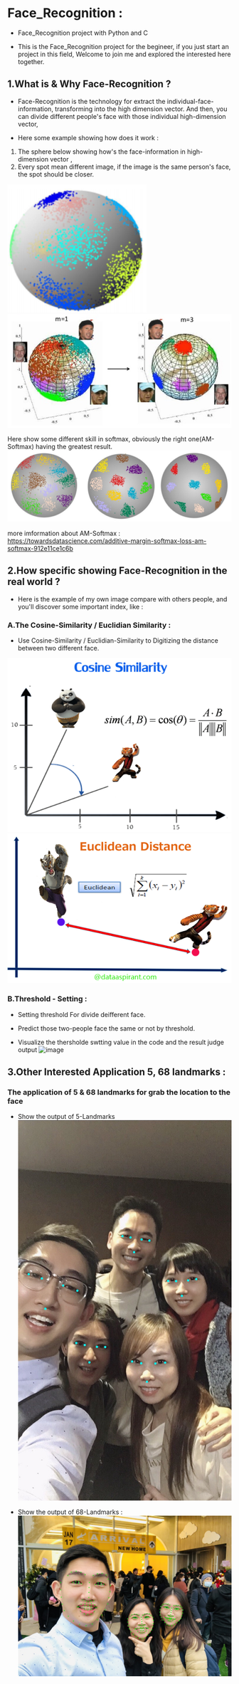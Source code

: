 # Face_Recognition : 

- Face_Recognition project with Python and C

- This is the Face_Recognition project for the begineer, if you just start an project in this field, Welcome to join me and explored the interested here together.
 

## 1.What is & Why Face-Recognition ?

- Face-Recognition is the technology for extract the individual-face-information, transforming into the high dimension vector.
And then, you can divide different people's face with those individual high-dimension vector,  

- Here some example showing how does it work :

 1. The sphere below showing how's the face-information in high-dimension vector ,
 2. Every spot mean different image, if the image is the same person's face, the spot should be closer. 

 ![image](data/image/high_dimension2.png)
 ![image](data/image/AM_Softmax3.png)

   Here show some different skill in softmax, obviously the right one(AM-Softmax) having the greatest result. 
 ![image](data/image/AM_Softmax1.JPG)
 
 more imformation about AM-Softmax : https://towardsdatascience.com/additive-margin-softmax-loss-am-softmax-912e11ce1c6b


## 2.How specific showing Face-Recognition in the real world ?

- Here is the example of my own image compare with others people, and you'll discover some important index, like : 

### A.The Cosine-Similarity / Euclidian Similarity : 

- Use Cosine-Similarity / Euclidian-Similarity to Digitizing the distance between two different face.

 ![image](data/image/cos_sim.png)
 ![image](data/image/euclidean_dis.png)

### B.Threshold - Setting : 

- Setting threshold For divide deifferent face.  
- Predict those two-people face the same or not by threshold.

- Visualize the thersholde swtting value in the code and the result judge output 
![image](data/2.png)

## 3.Other Interested Application 5, 68 landmarks : 

### The application of 5 & 68 landmarks for grab the location to the face

- Show the output of 5-Landmarks
 ![image](data/image/PastorPeter.jpg)

- Show the output of 68-Landmarks :
 ![image](data/image/hope2.jpg)
